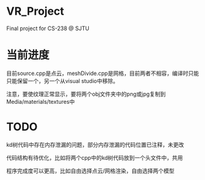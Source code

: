 # VR_Project
Final project for CS-238 @ SJTU

# 当前进度
目前source.cpp是点云，meshDivide.cpp是网格，目前两者不相容，编译时只能只能保留一个，另一个从visual studio中移除。

注意，要使纹理正常显示，要将两个obj文件夹中的png或jpg复制到Media/materials/textures中

# TODO

kd树代码中存在内存泄漏的问题，部分内存泄漏的代码位置已注释，未更改

代码结构有待优化，比如将两个cpp中的kd树代码放到一个头文件中，共用

程序完成度可以更高，比如自由选择点云/网格渲染，自由选择两个模型
